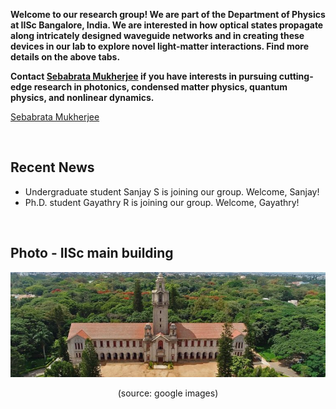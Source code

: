 **Welcome to our research group! We are part of the Department of Physics at IISc Bangalore, India. We are interested in how optical states propagate along intricately designed waveguide networks and in creating these devices in our lab to explore novel light-matter interactions. Find more details on the above tabs.**

**Contact [Sebabrata Mukherjee](seba.md) if you have interests in pursuing cutting-edge research in photonics, condensed matter physics, quantum physics, and nonlinear dynamics.** 


<a href="https://sebabrata-mukherjee.github.io/seba.html" target="_blank">Sebabrata Mukherjee</a>


<br/>


## Recent News
- Undergraduate student Sanjay S is joining our group. Welcome, Sanjay!
- Ph.D. student Gayathry R is joining our group. Welcome, Gayathry!

<br/>

## Photo - IISc main building
<p align="center">
<img src="imageN/IIScBangalore.jpeg" width="670"/>
</p>

<p align="center">
(source: google images)
</p>
